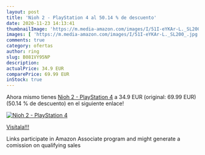 ```yaml
---
layout: post
title: 'Nioh 2 - PlayStation 4 al 50.14 % de descuento'
date: 2020-11-23 14:13:41
thumbnailImage: 'https://m.media-amazon.com/images/I/51I-eYKAr-L._SL200_.jpg'
images: [ 'https://m.media-amazon.com/images/I/51I-eYKAr-L._SL200_.jpg' ]
comments: true
category: ofertas
author: ring
slug: B081VY95NP
description:
actualPrice: 34.9 EUR
comparePrice: 69.99 EUR
inStock: true
---
```


Ahora mismo tienes [Nioh 2 - PlayStation 4](https://www.amazon.es/dp/B081VY95NP/?tag=tolees-21) a 34.9 EUR (original: 69.99 EUR) (50.14 %  de descuento) en el siguiente enlace!

[![Nioh 2 - PlayStation 4](https://m.media-amazon.com/images/I/51I-eYKAr-L._SL200_.jpg)](https://www.amazon.es/dp/B081VY95NP/?tag=tolees-21)

[Visítala!!!](https://www.amazon.es/dp/B081VY95NP/?tag=tolees-21)

Links participate in Amazon Associate program and might generate a comission on qualifying sales
